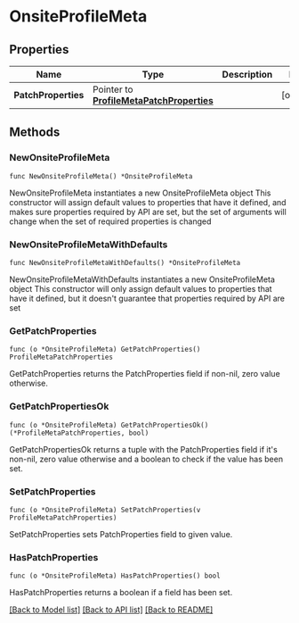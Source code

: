 # OnsiteProfileMeta

## Properties

Name | Type | Description | Notes
------------ | ------------- | ------------- | -------------
**PatchProperties** | Pointer to [**ProfileMetaPatchProperties**](ProfileMetaPatchProperties.md) |  | [optional] 

## Methods

### NewOnsiteProfileMeta

`func NewOnsiteProfileMeta() *OnsiteProfileMeta`

NewOnsiteProfileMeta instantiates a new OnsiteProfileMeta object
This constructor will assign default values to properties that have it defined,
and makes sure properties required by API are set, but the set of arguments
will change when the set of required properties is changed

### NewOnsiteProfileMetaWithDefaults

`func NewOnsiteProfileMetaWithDefaults() *OnsiteProfileMeta`

NewOnsiteProfileMetaWithDefaults instantiates a new OnsiteProfileMeta object
This constructor will only assign default values to properties that have it defined,
but it doesn't guarantee that properties required by API are set

### GetPatchProperties

`func (o *OnsiteProfileMeta) GetPatchProperties() ProfileMetaPatchProperties`

GetPatchProperties returns the PatchProperties field if non-nil, zero value otherwise.

### GetPatchPropertiesOk

`func (o *OnsiteProfileMeta) GetPatchPropertiesOk() (*ProfileMetaPatchProperties, bool)`

GetPatchPropertiesOk returns a tuple with the PatchProperties field if it's non-nil, zero value otherwise
and a boolean to check if the value has been set.

### SetPatchProperties

`func (o *OnsiteProfileMeta) SetPatchProperties(v ProfileMetaPatchProperties)`

SetPatchProperties sets PatchProperties field to given value.

### HasPatchProperties

`func (o *OnsiteProfileMeta) HasPatchProperties() bool`

HasPatchProperties returns a boolean if a field has been set.


[[Back to Model list]](../README.md#documentation-for-models) [[Back to API list]](../README.md#documentation-for-api-endpoints) [[Back to README]](../README.md)


